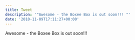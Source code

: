 ```yaml
---
title: Tweet
description: '"Awesome - the Boxee Box is out soon!!! "'
date: '2010-11-09T17:11:27+00:00'
---
```

Awesome - the Boxee Box is out soon!!! 
